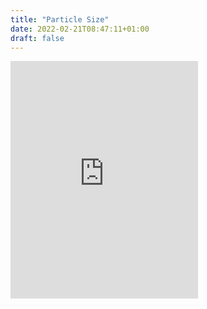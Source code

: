 ```yaml
---
title: "Particle Size"
date: 2022-02-21T08:47:11+01:00
draft: false
---
```


<iframe src="https://open.spotify.com/embed/track/33qkp673boV3XoVzwSMpu4" width="300" height="380" frameborder="0" allowtransparency="true" allow="encrypted-media"></iframe>
